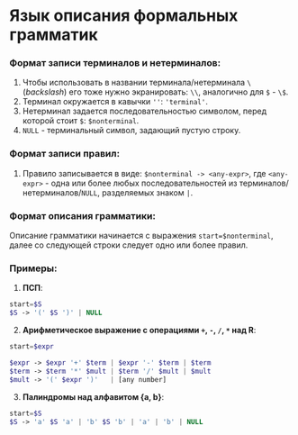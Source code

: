 # Язык описания формальных грамматик


### Формат записи терминалов и нетерминалов:

1. Чтобы использовать в названии терминала/нетерминала `\` (_backslash_) его тоже нужно экранировать: `\\`, аналогично для `$` - `\$`.
2. Терминал окружается в кавычки `''`: `'terminal'`.
3. Нетерминал задается последовательностью символом, перед которой стоит `$`: `$nonterminal`.
4. `NULL` - терминальный символ, задающий пустую строку.


### Формат записи правил:

1. Правило записывается в виде: `$nonterminal -> <any-expr>`, где `<any-expr>` - одна или более любых последовательностей из терминалов/нетерминалов/`NULL`, разделяемых знаком `|`.


### Формат описания грамматики:

Описание грамматики начинается с выражения `start=$nonterminal`, далее со следующей строки следует одно или более правил.


### Примеры:

1. **ПСП**:

```php
start=$S
$S -> '(' $S ')' | NULL
```

2. **Арифметическое выражение с операциями `+`, `-`, `/`, `*` над R**:

```php
start=$expr

$expr -> $expr '+' $term | $expr '-' $term | $term
$term -> $term '*' $mult | $term '/' $mult | $mult
$mult -> '(' $expr ')'   | [any number]
```

3. **Палиндромы над алфавитом {a, b}**:

```php
start=$S
$S -> 'a' $S 'a' | 'b' $S 'b' | 'a' | 'b' | NULL
```